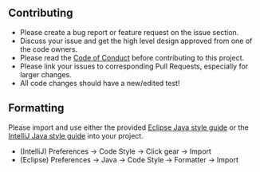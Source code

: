 ## Contributing

* Please create a bug report or feature request on the issue section.
* Discuss your issue and get the high level design approved from one of the code owners.
* Please read the [Code of Conduct](/CODE_OF_CONDUCT.md) before contributing to this project.
* Please link your issues to corresponding Pull Requests, especially for larger changes.
* All code changes should have a new/edited test!

## Formatting
Please import and use either the provided [Eclipse Java style guide](./documents/style-guide-eclipse.xml) or
the [IntelliJ Java style guide](./documents/style-guide-intellij.xml) into your project.

* (IntelliJ) Preferences -> Code Style -> Click gear -> Import
* (Eclipse) Preferences -> Java -> Code Style -> Formatter -> Import